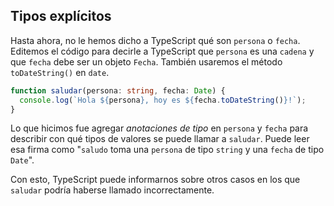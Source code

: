 ## Tipos explícitos

Hasta ahora, no le hemos dicho a TypeScript qué son `persona` o `fecha`.
Editemos el código para decirle a TypeScript que `persona` es una `cadena` y que `fecha` debe ser un objeto `Fecha`.
También usaremos el método `toDateString()` en `date`.

```ts twoslash
function saludar(persona: string, fecha: Date) {
  console.log(`Hola ${persona}, hoy es ${fecha.toDateString()}!`);
}
```

Lo que hicimos fue agregar _anotaciones de tipo_ en `persona` y `fecha` para describir con qué tipos de valores se puede llamar a `saludar`.
Puede leer esa firma como "`saludo` toma una `persona` de tipo `string` y una `fecha` de tipo `Date`".

Con esto, TypeScript puede informarnos sobre otros casos en los que `saludar` podría haberse llamado incorrectamente.